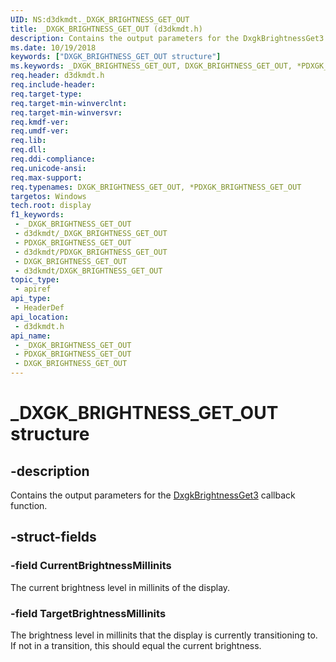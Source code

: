 ```yaml
---
UID: NS:d3dkmdt._DXGK_BRIGHTNESS_GET_OUT
title: _DXGK_BRIGHTNESS_GET_OUT (d3dkmdt.h)
description: Contains the output parameters for the DxgkBrightnessGet3 callback function.
ms.date: 10/19/2018
keywords: ["DXGK_BRIGHTNESS_GET_OUT structure"]
ms.keywords: _DXGK_BRIGHTNESS_GET_OUT, DXGK_BRIGHTNESS_GET_OUT, *PDXGK_BRIGHTNESS_GET_OUT,
req.header: d3dkmdt.h
req.include-header: 
req.target-type: 
req.target-min-winverclnt: 
req.target-min-winversvr: 
req.kmdf-ver: 
req.umdf-ver: 
req.lib: 
req.dll: 
req.ddi-compliance: 
req.unicode-ansi: 
req.max-support: 
req.typenames: DXGK_BRIGHTNESS_GET_OUT, *PDXGK_BRIGHTNESS_GET_OUT
targetos: Windows
tech.root: display
f1_keywords:
 - _DXGK_BRIGHTNESS_GET_OUT
 - d3dkmdt/_DXGK_BRIGHTNESS_GET_OUT
 - PDXGK_BRIGHTNESS_GET_OUT
 - d3dkmdt/PDXGK_BRIGHTNESS_GET_OUT
 - DXGK_BRIGHTNESS_GET_OUT
 - d3dkmdt/DXGK_BRIGHTNESS_GET_OUT
topic_type:
 - apiref
api_type:
 - HeaderDef
api_location:
 - d3dkmdt.h
api_name:
 - _DXGK_BRIGHTNESS_GET_OUT
 - PDXGK_BRIGHTNESS_GET_OUT
 - DXGK_BRIGHTNESS_GET_OUT
---
```


# _DXGK_BRIGHTNESS_GET_OUT structure


## -description

Contains the output parameters for the [DxgkBrightnessGet3](../dispmprt/nc-dispmprt-dxgk_brightness_get_3.md) callback function.

## -struct-fields

### -field CurrentBrightnessMillinits

The current brightness level in millinits of the display.

### -field TargetBrightnessMillinits

The brightness level in millinits that the display is currently transitioning to. If not in a transition, this should equal the current brightness.

